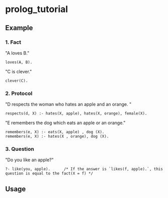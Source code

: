 # prolog_tutorial  

## Example  
### 1. Fact  
"A loves B."  
~~~
loves(A, B).  
~~~  
"C is clever."  
~~~
clever(C).
~~~  
### 2. Protocol  
"D respects the woman who hates an apple and an orange. "  
~~~
respects(d, X) :- hates(X, apple), hates(X, orange), female(X).
~~~  
"E remembers the dog which eats an apple or an orange."  
~~~
remembers(e, X) :- eats(X, apple) , dog (X).  
remembers(e, X) :- hates(X , orange), dog (X).  
~~~  
### 3. Question  
"Do you like an apple?"  
~~~
?- like(you, apple).      /* If the answer is `likes(f, apple).`, this question is equal to the fact(X = f) */  
~~~   
## Usage  

